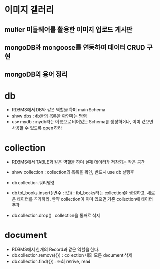 # 이미지 갤러리

## multer 미들웨어를 활용한 이미지 업로드 게시판
## mongoDB와 mongoose를 연동하여 데이터 CRUD 구현

## mongoDB의 용어 정리

# db
* RDBMS에서 DB와 같은 역할을 하며 main Schema
* show dbs : db들의 목록을 확인하는 명령
* use mydb : mydb라는 이름으로 비어있는 Schema를 생성하거나, 이미 있으면 사용할 수 있도록 open 하라

# collection
* RDBMS에서 TABLE과 같은 역할을 하며 실제 데이터가 저장되는 작은 공간
* show collection : collection의 목록을 확인, 반드시 use db 실행후
* db.collection.쿼리명령
* db.tbl_books.insert({변수 : 값}) : tbl_books라는 collection을 생성하고, 새로운 데이터를 추가하라.
만약 collection이 이미 있으면 기존 collection에 데이터 추가

* db.collection.drop() : collection을 통째로 삭제

# document
* RDBMS에서 한개의 Record과 같은 역할을 한다.
* db.collection.remove({}) : collection 내의 모든 document 삭제
* db.collection.find({}) :  조회 retrive, read
